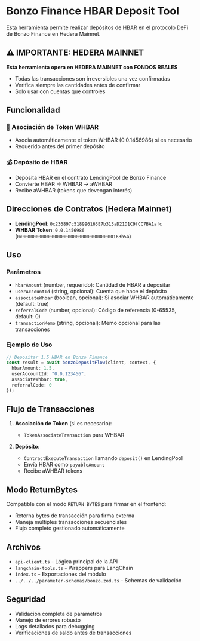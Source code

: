 # Bonzo Finance HBAR Deposit Tool

Esta herramienta permite realizar depósitos de HBAR en el protocolo DeFi de Bonzo Finance en Hedera Mainnet.

## ⚠️ IMPORTANTE: HEDERA MAINNET

**Esta herramienta opera en HEDERA MAINNET con FONDOS REALES**
- Todas las transacciones son irreversibles una vez confirmadas
- Verifica siempre las cantidades antes de confirmar
- Solo usar con cuentas que controles

## Funcionalidad

### 🔗 Asociación de Token WHBAR
- Asocia automáticamente el token WHBAR (0.0.1456986) si es necesario
- Requerido antes del primer depósito

### 💰 Depósito de HBAR
- Deposita HBAR en el contrato LendingPool de Bonzo Finance
- Convierte HBAR → WHBAR → aWHBAR
- Recibe aWHBAR (tokens que devengan interés)

## Direcciones de Contratos (Hedera Mainnet)

- **LendingPool**: `0x236897c518996163E7b313aD21D1C9fCC7BA1afc`
- **WHBAR Token**: `0.0.1456986` (`0x0000000000000000000000000000000000163b5a`)

## Uso

### Parámetros

- `hbarAmount` (number, requerido): Cantidad de HBAR a depositar
- `userAccountId` (string, opcional): Cuenta que hace el depósito
- `associateWhbar` (boolean, opcional): Si asociar WHBAR automáticamente (default: true)
- `referralCode` (number, opcional): Código de referencia (0-65535, default: 0)
- `transactionMemo` (string, opcional): Memo opcional para las transacciones

### Ejemplo de Uso

```typescript
// Depositar 1.5 HBAR en Bonzo Finance
const result = await bonzoDepositFlow(client, context, {
  hbarAmount: 1.5,
  userAccountId: "0.0.123456",
  associateWhbar: true,
  referralCode: 0
});
```

## Flujo de Transacciones

1. **Asociación de Token** (si es necesario):
   - `TokenAssociateTransaction` para WHBAR

2. **Depósito**:
   - `ContractExecuteTransaction` llamando `deposit()` en LendingPool
   - Envía HBAR como `payableAmount`
   - Recibe aWHBAR tokens

## Modo ReturnBytes

Compatible con el modo `RETURN_BYTES` para firmar en el frontend:
- Retorna bytes de transacción para firma externa
- Maneja múltiples transacciones secuenciales
- Flujo completo gestionado automáticamente

## Archivos

- `api-client.ts` - Lógica principal de la API
- `langchain-tools.ts` - Wrappers para LangChain
- `index.ts` - Exportaciones del módulo
- `../../../parameter-schemas/bonzo.zod.ts` - Schemas de validación

## Seguridad

- Validación completa de parámetros
- Manejo de errores robusto
- Logs detallados para debugging
- Verificaciones de saldo antes de transacciones 